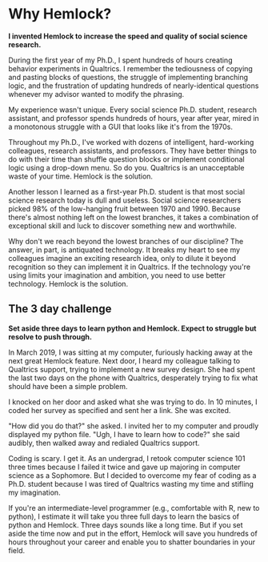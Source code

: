 <!-- 
The 3 day challenge
Philosophy: simple things easy; complex things possible
Graph: simple, intermediate, complex
    Most research today is intermediate: Andreas example
Learning curve graph
Graph: Arc of technical progress in science
    Freud to R
    Low-hanging fruit is scarce
    The parable of Paul
Objections:
    Better things to do with your time
    If I can do it in Qualtrics, I should do it in Qualtrics
        Example of the html tables
    You can insert your own javascript in Qualtrics
Welcome to the 21st century
 -->

# Why Hemlock?

**I invented Hemlock to increase the speed and quality of social science research.**

During the first year of my Ph.D., I spent hundreds of hours creating behavior experiments in Qualtrics. I remember the tediousness of copying and pasting blocks of questions, the struggle of implementing branching logic, and the frustration of updating hundreds of nearly-identical questions whenever my advisor wanted to modify the phrasing.

My experience wasn't unique. Every social science Ph.D. student, research assistant, and professor spends hundreds of hours, year after year, mired in a monotonous struggle with a GUI that looks like it's from the 1970s.

Throughout my Ph.D., I've worked with dozens of intelligent, hard-working colleagues, research assistants, and professors. They have better things to do with their time than shuffle question blocks or implement conditional logic using a drop-down menu. So do you. Qualtrics is an unacceptable waste of your time. Hemlock is the solution.

Another lesson I learned as a first-year Ph.D. student is that most social science research today is dull and useless. Social science researchers picked 98% of the low-hanging fruit between 1970 and 1990. Because there's almost nothing left on the lowest branches, it takes a combination of exceptional skill and luck to discover something new and worthwhile.

Why don't we reach beyond the lowest branches of our discipline? The answer, in part, is antiquated technology. It breaks my heart to see my colleagues imagine an exciting research idea, only to dilute it beyond recognition so they can implement it in Qualtrics. If the technology you're using limits your imagination and ambition, you need to use better technology. Hemlock is the solution.

## The 3 day challenge

**Set aside three days to learn python and Hemlock. Expect to struggle but resolve to push through.**

In March 2019, I was sitting at my computer, furiously hacking away at the next great Hemlock feature. Next door, I heard my colleague talking to Qualtrics support, trying to implement a new survey design. She had spent the last two days on the phone with Qualtrics, desperately trying to fix what should have been a simple problem.

I knocked on her door and asked what she was trying to do. In 10 minutes, I coded her survey as specified and sent her a link. She was excited.

"How did you do that?" she asked. I invited her to my computer and proudly displayed my python file. "Ugh, I have to learn how to code?" she said audibly, then walked away and redialed Qualtrics support.

Coding is scary. I get it. As an undergrad, I retook computer science 101 three times because I failed it twice and gave up majoring in computer science as a Sophomore. But I decided to overcome my fear of coding as a Ph.D. student because I was tired of Qualtrics wasting my time and stifling my imagination.

If you're an intermediate-level programmer (e.g., comfortable with R, new to python), I estimate it will take you three full days to learn the basics of python and Hemlock. Three days sounds like a long time. But if you set aside the time now and put in the effort, Hemlock will save you hundreds of hours throughout your career and enable you to shatter boundaries in your field.

<!-- ## Hemlock saves you time

A few weeks ago, my colleague from Cornell and I are shooting the breeze. He tells me his collaborator made a study that required some relatively simple (but still too complicated for Qualtrics) loop logic. So, the collaborator spent a full 40-hour work week copying and pasting blocks and adding convoluted branching logic in the Qualtrics GUI and QSF.

I like a good challenge, so I tell my colleague to simply describe the study to me verbally start a timer. 1 hour and 13 minutes later, I email him a link to the Hemlock version.

Let's imagine an alternative universe where my colleague's collaborator decides to use Hemlock instead of Qualtrics. Let's say it takes him 4 full days (32 hours) to learn basic python and the Hemlock package. And let's say, because he's new to Hemlock, that it takes him 4 times as long as it took me to make his study (5 hours). In this alternative universe, the collaborator learns python and Hemlock, makes his study, and still has 3 hours left over to kick back and sip mojitos.

Here's a rough back-of-the-envelope calculation. Suppose, conservatively, you spend an average of 1 day a week making studies in Qualtrics for 5 years - e.g. as a PhD student - for a total of 2,000 hours. Now suppose you learn Hemlock, which (again, conservatively) speeds up the process by an average of 25%. That's a time savings of 500 hours.

I'm guessing you're a researcher at a selective university, which means you're among the luckiest and brightest people in the world. Your time is valuable, and what you do matters. Copying and pasting blocks in a GUI that looks like it was downloaded from a dusted-off floppy disk is an unacceptable waste of your time and effort.

## Hemlock allows you to shatter boundaries

## The arc of technical progress

## There is no more low-hanging fruit

Let me address an ostensible contraditiction: 

## Common objections

#### If I *can* do it it Qualtrics, I *will* do it in Qualtrics -->

<!-- It's time for the big unveiling. I've been working on Hemlock for the last 6 months - largely from a remote village in Guatemala - and I'm finally ready to demo my shiny, beautiful new software. I send out an invite to the whole department and book the conference room for not one but two time slots to accommodate my audience.

I put on my best shirt, throw open the door at precisely 12 noon and... the conference room is empty. No problem; I'm sure there'll be an extra large crowd for the second time slot. I take my lunch, tuck my shirt back in, throw open the door at precisely 1PM and... my three favorite colleagues are eagerly awaiting my demo. Score. -->

<!-- I'm giving a Hemlock demo in my department when one of my colleagues asks, *Can you give me an example of when I would want to use Hemlock instead of Qualtrics?*. 

No problem. Prof. Bob Axelrod from Michigan is running forecasting studies in which participants predict AI players' actions in a game theoretic setting. He's got the python code written to simulate the AI players. The players play a game, and after each of 40 rounds, the participant predicts what the players will do next. But it's not integrated into the survey. So, he displays the game in a terminal window, which looks something like this:

```
Player 1: ['Defect', 'Defect', 'Cooperate', 'Cooperate', 'Defect', 'Cooperate', 'Cooperate', 'Defect', 'Cooperate', 'Defect'] Player 2: ['Cooperate', 'Cooperate', 'Defect', 'Defect', 'Cooperate', 'Defect', 'Cooperate', 'Cooperate', 'Cooperate', 'Cooperate']
```

Participants have to go back and forth between entering things into the terminal window and entering things in Qualtrics to keep the python simulation synchronized with Qualtrics. (And, by the way, because participants have to use a terminal window, you can't distribute the study online).

But now imagine you're using Hemlock. You've already got the python code to run the simulation, so all you need is one line of code to put the results a table. Problem solved!

*Okay, but you could still do something like this in Qualtrics,* my colleagues say. *For one thing, you could run (let's say) 20 different games, write code to translate each round of each game into an HTML table, and copy and paste each table into Qualtrics. Another idea: you could write python code to write out QSF code.*

Let's take these suggestions one at a time. First, my colleague suggests running 20 games, 40 rounds each (that's 800 tables), copying and pasting them one by one into a corresponding 800 Qualtrics pages, then writing the branching logic to randomly assign participants to observe one of the 20 games. And what happens when you want to run a variation of this study? Copy and paste another 800 HTML tables?

Second, my colleague suggests writing python code to write QSF code. But then, why not just use Hemlock and write python code? That's like saying you should first write your paper in Norwegian and then translate it into English instead of just writing it in English to begin with.

This reaction is an example of a common objection: *If I* can *do it in Qualtrics, I* will *do it in Qualtrics.* Sure, maybe it's not literally impossible to do your research in Qualtrics. But is it *easier* to do your research in Qualtrics? Put differently, which scares you more: spending 3 days learning python and Hemlock, or copying and pasting dozens of blocks and hundreds of HTML tables for study after study in paper after paper for your entire career? -->